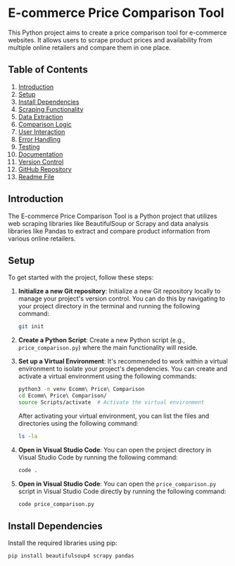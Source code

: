 # E-commerce Price Comparison Tool

This Python project aims to create a price comparison tool for e-commerce websites. It allows users to scrape product prices and availability from multiple online retailers and compare them in one place.

## Table of Contents

1. [Introduction](#introduction)
2. [Setup](#setup)
3. [Install Dependencies](#install-dependencies)
4. [Scraping Functionality](#scraping-functionality)
5. [Data Extraction](#data-extraction)
6. [Comparison Logic](#comparison-logic)
7. [User Interaction](#user-interaction)
8. [Error Handling](#error-handling)
9. [Testing](#testing)
10. [Documentation](#documentation)
11. [Version Control](#version-control)
12. [GitHub Repository](#github-repository)
13. [Readme File](#readme-file)

## Introduction

The E-commerce Price Comparison Tool is a Python project that utilizes web scraping libraries like BeautifulSoup or Scrapy and data analysis libraries like Pandas to extract and compare product information from various online retailers.

## Setup

To get started with the project, follow these steps:

1. **Initialize a new Git repository**: Initialize a new Git repository locally to manage your project's version control. You can do this by navigating to your project directory in the terminal and running the following command:

    ```bash
    git init
    ```

2. **Create a Python Script**: Create a new Python script (e.g., `price_comparison.py`) where the main functionality will reside.

3. **Set up a Virtual Environment**: It's recommended to work within a virtual environment to isolate your project's dependencies. You can create and activate a virtual environment using the following commands:

    ```bash
    python3 -m venv Ecomm\ Price\ Comparison
    cd Ecomm\ Price\ Comparison/
    source Scripts/activate  # Activate the virtual environment
    ```

    After activating your virtual environment, you can list the files and directories using the following command:

    ```bash
    ls -la
    ```

4. **Open in Visual Studio Code**: You can open the project directory in Visual Studio Code by running the following command:

    ```bash
    code .
    ```
5. **Open in Visual Studio Code**: You can open the `price_comparison.py` script in Visual Studio Code directly by running the following command:

    ```bash
    code price_comparison.py
    ```

## Install Dependencies

Install the required libraries using pip:

```bash
pip install beautifulsoup4 scrapy pandas
```
